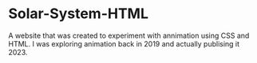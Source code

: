 # Solar-System-HTML
A website that was created to experiment with annimation using CSS and HTML. I was exploring animation back in 2019 and actually publising it 2023.
